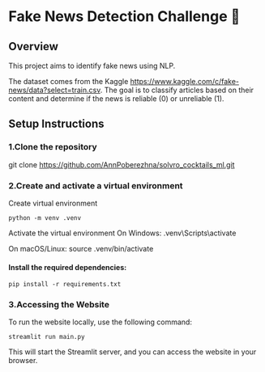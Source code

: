 # Fake News Detection Challenge 📃
## Overview
This project aims to identify fake news using NLP.

The dataset comes from the Kaggle https://www.kaggle.com/c/fake-news/data?select=train.csv.  The goal is to classify articles based on their content and determine if the news is reliable (0) or unreliable (1).

## Setup Instructions
### 1.Clone the repository
git clone https://github.com/AnnPoberezhna/solvro_cocktails_ml.git
### 2.Create and activate a virtual environment
Create virtual environment
```
python -m venv .venv
```
Activate the virtual environment
On Windows:
.venv\Scripts\activate

On macOS/Linux:
source .venv/bin/activate

#### Install the required dependencies:
```
pip install -r requirements.txt
```
### 3.Accessing the Website
To run the website locally, use the following command:
```
streamlit run main.py
```
This will start the Streamlit server, and you can access the website in your browser.
